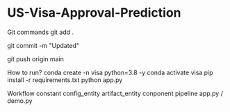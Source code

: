 # US-Visa-Approval-Prediction

Git commands
git add .

git commit -m "Updated"

git push origin main


How to run?
conda create -n visa python=3.8 -y
conda activate visa
pip install -r requirements.txt
python app.py



Workflow
constant
config_entity
artifact_entity
conponent
pipeline
app.py / demo.py







